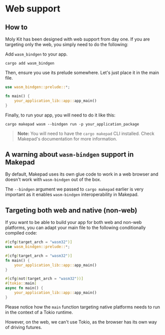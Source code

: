 # Web support

## How to

Moly Kit has been designed with web support from day one. If you are targeting
only the web, you simply need to do the following:

Add `wasm_bindgen` to your app.

```shell
cargo add wasm_bindgen
```

Then, ensure you use its prelude somewhere. Let's just place it in the main file.

```rust
use wasm_bindgen::prelude::*;

fn main() {
    your_application_lib::app::app_main()
}
```

Finally, to run your app, you will need to do it like this:

```shell
cargo makepad wasm --bindgen run -p your_application_package
```

> **Note:** You will need to have the `cargo makepad` CLI installed. Check Makepad's
> documentation for more information.

## A warning about `wasm-bindgen` support in Makepad

By default, Makepad uses its own glue code to work in a web browser and doesn't
work with `wasm-bindgen` out of the box.

The `--bindgen` argument we passed to `cargo makepad` earlier is very important
as it enables `wasm-bindgen` interoperability in Makepad. 

## Targeting both web and native (non-web)

If you want to be able to build your app for both web and non-web platforms,
you can adapt your main file to the following conditionally compiled code:

```rust
#[cfg(target_arch = "wasm32")]
use wasm_bindgen::prelude::*;

#[cfg(target_arch = "wasm32")]
fn main() {
    your_application_lib::app::app_main()
}

#[cfg(not(target_arch = "wasm32"))]
#[tokio::main]
async fn main() {
    your_application_lib::app::app_main()
}
```

Please notice how the `main` function targeting native platforms needs to run in
the context of a Tokio runtime.

However, on the web, we can't use Tokio, as the browser has its own way of driving futures.
